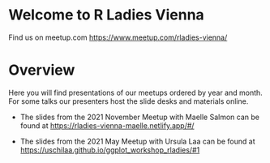 # Welcome to R Ladies Vienna

Find us on meetup.com https://www.meetup.com/rladies-vienna/


# Overview

Here you will find presentations of our meetups ordered by year and month.
For some talks our presenters host the slide desks and materials online. 

* The slides from the 2021 November Meetup with Maelle Salmon can be found at
https://rladies-vienna-maelle.netlify.app/#/

* The slides from the 2021 May Meetup with Ursula Laa can be found at https://uschilaa.github.io/ggplot_workshop_rladies/#1


